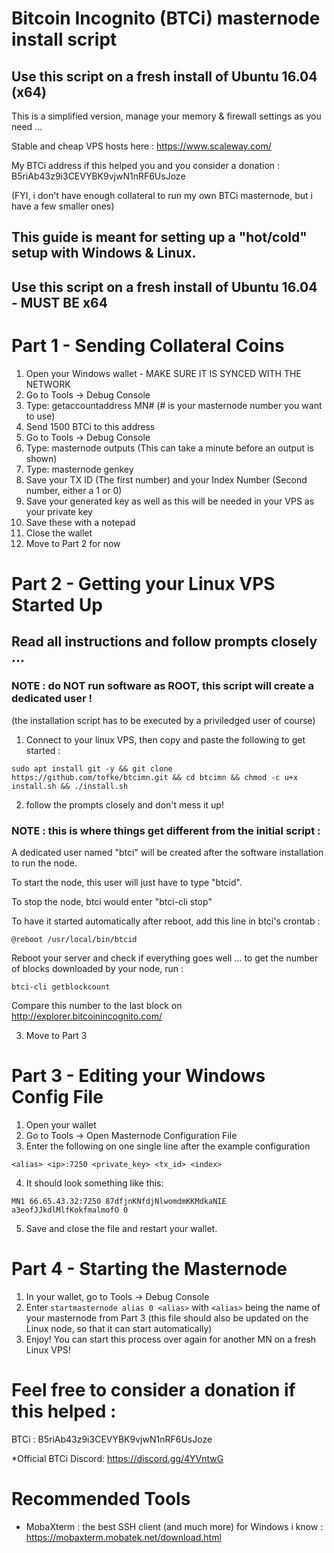 # Bitcoin Incognito (BTCi) masternode install script
## Use this script on a fresh install of Ubuntu 16.04 (x64)
This is a simplified version, manage your memory & firewall settings as you need ...

Stable and cheap VPS hosts here : https://www.scaleway.com/

My BTCi address if this helped you and you consider a donation : B5riAb43z9i3CEVYBK9vjwN1nRF6UsJoze 
<p>(FYI, i don't have enough collateral to run my own BTCi masternode, but i have a few smaller ones)

## This guide is meant for setting up a "hot/cold" setup with Windows & Linux.

## Use this script on a fresh install of Ubuntu 16.04 - MUST BE x64

# Part 1 - Sending Collateral Coins

1. Open your Windows wallet - MAKE SURE IT IS SYNCED WITH THE NETWORK
2. Go to Tools -> Debug Console
3. Type: getaccountaddress MN# (# is your masternode number you want to use)
4. Send 1500 BTCi to this address
5. Go to Tools -> Debug Console
6. Type: masternode outputs (This can take a minute before an output is shown)
7. Type: masternode genkey
7. Save your TX ID (The first number) and your Index Number (Second number, either a 1 or 0)
8. Save your generated key as well as this will be needed in your VPS as your private key
9. Save these with a notepad
10. Close the wallet
11. Move to Part 2 for now

# Part 2 - Getting your Linux VPS Started Up 
## Read all instructions and follow prompts closely ...
### NOTE : do NOT run software as ROOT, this script will create a dedicated user !
(the installation script has to be executed by a priviledged user of course)

1. Connect to your linux VPS, then copy and paste the following to get started :
```
sudo apt install git -y && git clone https://github.com/tofke/btcimn.git && cd btcimn && chmod -c u+x install.sh && ./install.sh
```
2. follow the prompts closely and don't mess it up!
### NOTE : this is where things get different from the initial script :
A dedicated user named "btci" will be created after the software installation to run the node.

To start the node, this user will just have to type "btcid".

To stop the node, btci would enter "btci-cli stop"

To have it started automatically after reboot, add this line in btci's crontab : 
```
@reboot /usr/local/bin/btcid
```
Reboot your server and check if everything goes well ... to get the number of blocks downloaded by your node, run : 
```
btci-cli getblockcount
```
Compare this number to the last block on http://explorer.bitcoinincognito.com/

3. Move to Part 3

# Part 3 - Editing your Windows Config File

1. Open your wallet
2. Go to Tools -> Open Masternode Configuration File
3. Enter the following on one single line after the example configuration
```
<alias> <ip>:7250 <private_key> <tx_id> <index>
```
4. It should look something like this:
``` 
MN1 66.65.43.32:7250 87dfjnKNfdjNlwomdmKKMdkaNIE a3eofJJkdlMlfKokfmalmofO 0
```
5. Save and close the file and restart your wallet.

# Part 4 - Starting the Masternode

1. In your wallet, go to Tools -> Debug Console
2. Enter ```startmasternode alias 0 <alias>``` with ```<alias>``` being the name of your masternode from Part 3
(this file should also be updated on the Linux node, so that it can start automatically)
3. Enjoy!  You can start this process over again for another MN on a fresh Linux VPS!

# Feel free to consider a donation if this helped : 
BTCi : B5riAb43z9i3CEVYBK9vjwN1nRF6UsJoze

*Official BTCi Discord: https://discord.gg/4YVntwG

# Recommended Tools

- MobaXterm : the best SSH client (and much more) for Windows i know : https://mobaxterm.mobatek.net/download.html


